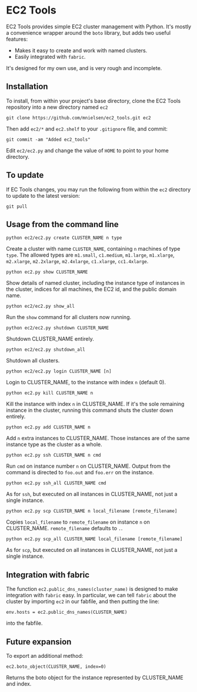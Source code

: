 EC2 Tools
=========

EC2 Tools provides simple EC2 cluster management with Python. It's
mostly a convenience wrapper around the `boto` library, but adds two
useful features:

+ Makes it easy to create and work with named clusters.
+ Easily integrated with `fabric`.

It's designed for my own use, and is very rough and incomplete.

Installation
------------

To install, from within your project's base directory, clone the EC2
Tools repository into a new directory named `ec2`

    git clone https://github.com/mnielsen/ec2_tools.git ec2
 
Then add `ec2/*` and `ec2.shelf` to your `.gitignore` file, and
commit:
 
    git commit -am "Added ec2_tools"

Edit `ec2/ec2.py` and change the value of `HOME` to point to your home
directory.

To update
---------

If EC Tools changes, you may run the following from within the `ec2`
directory to update to the latest version:

    git pull

Usage from the command line
---------------------------

    python ec2/ec2.py create CLUSTER_NAME n type 

Create a cluster with name `CLUSTER_NAME`, containing `n` machines of
type `type`.  The allowed types are `m1.small`, `c1.medium`,
`m1.large`, `m1.xlarge`, `m2.xlarge`, `m2.2xlarge`, `m2.4xlarge`,
`c1.xlarge`, `cc1.4xlarge`.

    python ec2.py show CLUSTER_NAME

Show details of named cluster, including the instance type of
instances in the cluster, indices for all machines, the EC2 id, and
the public domain name.

    python ec2/ec2.py show_all

Run the `show` command for all clusters now running.

    python ec2/ec2.py shutdown CLUSTER_NAME

Shutdown CLUSTER_NAME entirely.

    python ec2/ec2.py shutdown_all

Shutdown all clusters.

    python ec2/ec2.py login CLUSTER_NAME [n]

Login to CLUSTER_NAME, to the instance with index `n` (default 0).

    python ec2.py kill CLUSTER_NAME n

Kill the instance with index `n` in CLUSTER_NAME.  If it's the sole
remaining instance in the cluster, running this command shuts the
cluster down entirely.

    python ec2.py add CLUSTER_NAME n

Add `n` extra instances to CLUSTER_NAME.  Those instances are of the
same instance type as the cluster as a whole.

    python ec2.py ssh CLUSTER_NAME n cmd

Run `cmd` on instance number `n` on CLUSTER_NAME.  Output from the
command is directed to `foo.out` and `foo.err` on the instance.

    python ec2.py ssh_all CLUSTER_NAME cmd

As for `ssh`, but executed on all instances in CLUSTER_NAME, not just
a single instance.

    python ec2.py scp CLUSTER_NAME n local_filename [remote_filename]

Copies `local_filename` to `remote_filename` on instance `n` on
CLUSTER_NAME.  `remote_filename` defaults to `.`.

    python ec2.py scp_all CLUSTER_NAME local_filename [remote_filename]

As for `scp`, but executed on all instances in CLUSTER_NAME, not just
a single instance.

Integration with fabric
-----------------------

The function `ec2.public_dns_names(cluster_name)` is designed to make
integration with `fabric` easy.  In particular, we can tell `fabric`
about the cluster by importing `ec2` in our fabfile, and then putting
the line:

    env.hosts = ec2.public_dns_names(CLUSTER_NAME)

into the fabfile.

Future expansion
----------------

To export an additional method:

    ec2.boto_object(CLUSTER_NAME, index=0)

Returns the boto object for the instance represented by CLUSTER_NAME
and index.
